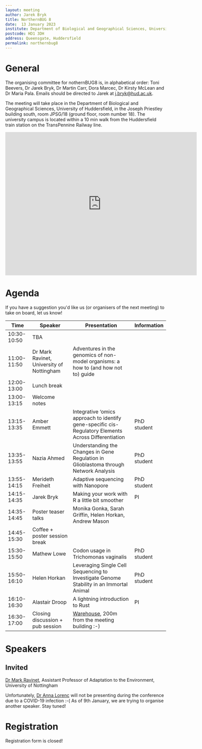 ```yaml
---
layout: meeting
author: Jarek Bryk
title: NorthernBUG 8
date:  13 January 2023
institute: Department of Biological and Geographical Sciences, University of Huddersfield
postcode: HD1 3DH
address: Queensgate, Huddersfield
permalink: northernbug8
---
```


# General

The organising committee for nothernBUG8 is, in alphabetical order: Toni Beevers, Dr Jarek Bryk, Dr Martin Carr, Dora Marcec, Dr Kirsty McLean and Dr Maria Pala. Emails should be directed to Jarek at j.bryk@hud.ac.uk.

The meeting will take place in the Department of Biological and Geographical Sciences, University of Huddersfield, in the Joseph Priestley building south, room JPSG/18 (ground floor, room number 18). The university campus is located within a 10 min walk from the Huddersfield train station on the TransPennine Railway line.

<iframe src="https://www.google.com/maps/embed?pb=!1m18!1m12!1m3!1d254.7189472544998!2d-1.7793714549217128!3d53.64293718480601!2m3!1f0!2f0!3f0!3m2!1i1024!2i768!4f13.1!3m3!1m2!1s0x0%3A0xe62c355275c8c19e!2zNTPCsDM4JzM0LjYiTiAxwrA0Nic0NS4zIlc!5e0!3m2!1sen!2suk!4v1667813529532!5m2!1sen!2suk" width="600" height="450" style="border:0;" allowfullscreen="" loading="lazy" referrerpolicy="no-referrer-when-downgrade"></iframe>


# Agenda

If you have a suggestion you'd like us (or organisers of the next meeting) to take on board, let us know!

| Time          | Speaker | Presentation | Information |
|---------------|---------|--------------|-------------|
| 10:30-10:50 | TBA |  |  |
| 11:00-11:50 | Dr Mark Ravinet, University of Nottingham | Adventures in the genomics of non-model organisms: a how to (and how not to) guide |  |
| 12:00-13:00 | Lunch break |  |  |
| 13:00-13:15 | Welcome notes |  |  |
| 13:15-13:35 | Amber Emmett | Integrative ‘omics approach to identify gene-specific cis-Regulatory Elements Across Differentiation | PhD student |
| 13:35-13:55 | Nazia Ahmed | Understanding the Changes in Gene Regulation in Glioblastoma through Network Analysis | PhD student |
| 13:55-14:15 | Merideth Freiheit | Adaptive sequencing with Nanopore | PhD student |
| 14:15-14:35 | Jarek Bryk | Making your work with R a little bit smoother | PI |
| 14:35-14:45 | Poster teaser talks | Monika Gonka, Sarah Griffin, Helen Horkan, Andrew Mason |  |
| 14:45-15:30 | Coffee + poster session break |  |  |
| 15:30-15:50 | Mathew Lowe | Codon usage in Trichomonas vaginalis | PhD student |
| 15:50-16:10 | Helen Horkan | Leveraging Single Cell Sequencing to Investigate Genome Stability in an Immortal Animal | PhD student |
| 16:10-16:30 | Alastair Droop | A lightning introduction to Rust | PI |
| 16:30-17:00 | Closing discussion + pub session | [Warehouse](https://goo.gl/maps/n1vTZ3ZPC1eXnXaX8), 200m from the meeting building :-) |  |

# Speakers

## Invited

[Dr Mark Ravinet](https://www.nottingham.ac.uk/research/groups/cells-organisms-and-molecular-genetics/people/mark.ravinet), Assistant Professor of Adaptation to the Environment, University of Nottingham

Unfortunately, [Dr Anna Lorenc](https://www.sanger.ac.uk/person/lorenc-anna/) will not be presenting during the conference due to a COVID-19 infection :-( As of 9th January, we are trying to organise another speaker. Stay tuned!

# Registration

Registration form is closed!
